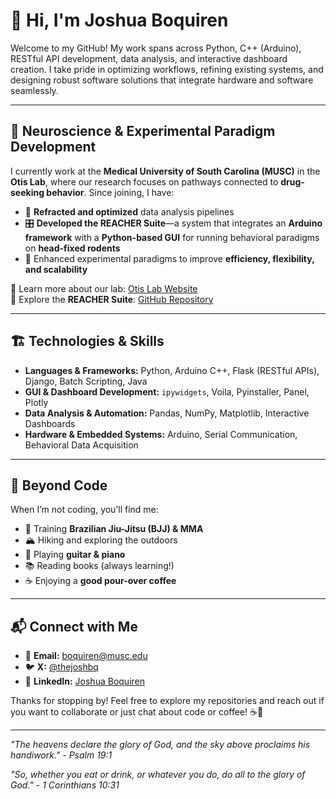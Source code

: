 # 👋 Hi, I'm Joshua Boquiren  

Welcome to my GitHub! My work spans across Python, C++ (Arduino), RESTful API development, data analysis, and interactive dashboard creation. I take pride in optimizing workflows, refining existing systems, and designing robust software solutions that integrate hardware and software seamlessly.  

---

## 🧠 Neuroscience & Experimental Paradigm Development  

I currently work at the **Medical University of South Carolina (MUSC)** in the **Otis Lab**, where our research focuses on pathways connected to **drug-seeking behavior**. Since joining, I have:  

- 🔬 **Refracted and optimized** data analysis pipelines  
- 🎛 **Developed the REACHER Suite**—a system that integrates an **Arduino framework** with a **Python-based GUI** for running behavioral paradigms on **head-fixed rodents**  
- 🚀 Enhanced experimental paradigms to improve **efficiency, flexibility, and scalability**  

🔗 Learn more about our lab: [Otis Lab Website](https://www.otis-lab.org/)  
🔗 Explore the **REACHER Suite**: [GitHub Repository](https://github.com/LogisTechLLC/REACHER-Suite)  

---

## 🏗️ Technologies & Skills  

- **Languages & Frameworks:** Python, Arduino C++, Flask (RESTful APIs), Django, Batch Scripting, Java 
- **GUI & Dashboard Development:** `ipywidgets`, Voila, Pyinstaller, Panel, Plotly
- **Data Analysis & Automation:** Pandas, NumPy, Matplotlib, Interactive Dashboards  
- **Hardware & Embedded Systems:** Arduino, Serial Communication, Behavioral Data Acquisition  

---

## 🥋 Beyond Code  

When I’m not coding, you’ll find me:  

- 🥋 Training **Brazilian Jiu-Jitsu (BJJ) & MMA**  
- 🏔 Hiking and exploring the outdoors  
- 🎸 Playing **guitar & piano**  
- 📚 Reading books (always learning!)  
- ☕ Enjoying a **good pour-over coffee**  

---

## 📬 Connect with Me  

- 📧 **Email:** boquiren@musc.edu  
- 🐦 **X:** [@thejoshbq](https://twitter.com/thejoshbq)  
- 💼 **LinkedIn:** [Joshua Boquiren](https://www.linkedin.com/in/joshua-boquiren)  

Thanks for stopping by! Feel free to explore my repositories and reach out if you want to collaborate or just chat about code or coffee! ☕🚀  

---
*"The heavens declare the glory of God, and the sky above proclaims his handiwork." - Psalm 19:1*

*"So, whether you eat or drink, or whatever you do, do all to the glory of God." - 1 Corinthians 10:31*
